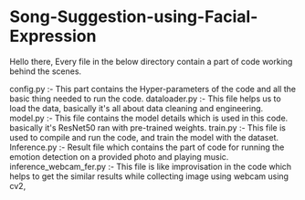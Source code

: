 # Song-Suggestion-using-Facial-Expression
Hello there,
Every file in the below directory contain a part of code working behind the scenes.

config.py :- This part contains the Hyper-parameters of the code and all the basic thing needed to run the code.
dataloader.py :- This file helps us to load the data, basically it's all about data cleaning and engineering.
model.py :- This file contains the model details which is used in this code. basically it's ResNet50 ran with pre-trained weights.
train.py :- This file is used to compile and run the code, and train the model with the dataset. 
Inference.py :- Result file which contains the part of code for running the emotion detection on a provided photo and playing music.
inference_webcam_fer.py :- This file is like improvisation in the code which helps to get the similar results while collecting image using webcam using cv2,

